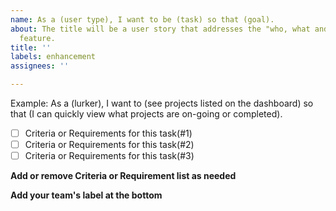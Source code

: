 ```yaml
---
name: As a (user type), I want to be (task) so that (goal).
about: The title will be a user story that addresses the "who, what and why" of a
  feature.
title: ''
labels: enhancement
assignees: ''

---
```


Example: As a (lurker), I want to (see projects listed on the dashboard) so that (I can quickly view what projects are on-going or completed).

- [ ] Criteria or Requirements for this task(#1)
- [ ] Criteria or Requirements for this task(#2)
- [ ] Criteria or Requirements for this task(#3)

**Add or remove Criteria or Requirement list as needed**

**Add your team's label at the bottom**
